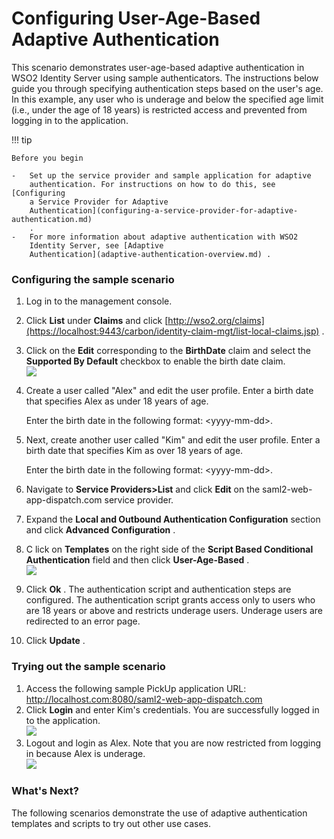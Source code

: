 # Configuring User-Age-Based Adaptive Authentication

This scenario demonstrates user-age-based adaptive authentication in
WSO2 Identity Server using sample authenticators. The instructions below
guide you through specifying authentication steps based on the user's
age. In this example, any user who is underage and below the specified
age limit (i.e., under the age of 18 years) is restricted access and
prevented from logging in to the application.

!!! tip
    
    Before you begin
    
    -   Set up the service provider and sample application for adaptive
        authentication. For instructions on how to do this, see [Configuring
        a Service Provider for Adaptive
        Authentication](configuring-a-service-provider-for-adaptive-authentication.md)
        .
    -   For more information about adaptive authentication with WSO2
        Identity Server, see [Adaptive
        Authentication](adaptive-authentication-overview.md) .
    

### Configuring the sample scenario

1.  Log in to the management console.
2.  Click **List** under **Claims** and click
    [http://wso2.org/claims](https://localhost:9443/carbon/identity-claim-mgt/list-local-claims.jsp)
    .
3.  Click on the **Edit** corresponding to the **BirthDate** claim and
    select the **Supported By Default** checkbox to enable the birth
    date claim.  
    ![](../../assets/img/tutorials/enable-dob-claim.png)
4.  Create a user called "Alex" and edit the user profile. Enter a birth
    date that specifies Alex as under 18 years of age.  

    Enter the birth date in the following format: &lt;yyyy-mm-dd&gt;.

5.  Next, create another user called "Kim" and edit the user profile.
    Enter a birth date that specifies Kim as over 18 years of age.

    Enter the birth date in the following format: &lt;yyyy-mm-dd&gt;.

6.  Navigate to **Service Providers&gt;List** and click **Edit** on
    the saml2-web-app-dispatch.com service provider.
7.  Expand the **Local and Outbound Authentication Configuration**
    section and click **Advanced Configuration** .
8.  C lick on **Templates** on the right side of the **Script Based
    Conditional Authentication** field and then click **User-Age-Based**
    .  
    ![](../../assets/img/tutorials/user-age-based-template.png)
9.  Click **Ok** . The authentication script and authentication steps
    are configured. The authentication script grants access only to
    users who are 18 years or above and restricts underage users.
    Underage users are redirected to an error page.

10. Click **Update** .

### Trying out the sample scenario

1.  Access the following sample PickUp application URL:
    <http://localhost.com:8080/saml2-web-app-dispatch.com>
2.  Click **Login** and enter Kim's credentials. You are successfully
    logged in to the application.  
    ![](../../assets/img/tutorials/pickup-sign-in-kim.png)
3.  Logout and login as Alex. Note that you are now restricted from
    logging in because Alex is underage.  
    ![](../../assets/img/tutorials/age-validation.png)

### What's Next?

The following scenarios demonstrate the use of adaptive authentication
templates and scripts to try out other use cases.

  
